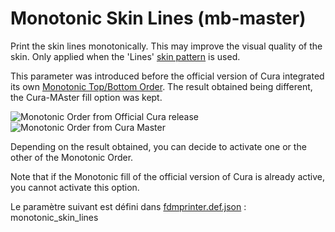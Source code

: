 # Monotonic Skin Lines (mb-master)

Print the skin lines monotonically. This may improve the visual quality of the skin. Only applied when the 'Lines' [skin pattern](../top_bottom/top_bottom_pattern_lines.md) is used.

This parameter was introduced before the official version of Cura integrated its own [Monotonic Top/Bottom Order](../top_bottom/skin_monotonic.md). The result obtained being different, the Cura-MAster fill option was kept. 

![Monotonic Order from Official Cura release](../../articles/images-mb/monotonic_skin_lines_regular_cura.png)
![Monotonic Order from Cura Master](../../articles/images-mb/monotonic_skin_lines_cura_master.png)

Depending on the result obtained, you can decide to activate one or the other of the Monotonic Order.

Note that if the Monotonic fill of the official version of Cura is already active, you cannot activate this option.


Le paramètre suivant est défini dans [fdmprinter.def.json](https://github.com/smartavionics/Cura/blob/mb-master/resources/definitions/fdmprinter.def.json) : monotonic_skin_lines
